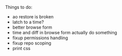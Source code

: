 Things to do:

  - ao restore is broken
  - latch to a time?
  - better browse form
  - time and diff in browse form actually do something
  - fixup permissions handling
  - fixup repo scoping
  - print css
